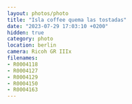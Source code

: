 ```yaml
---
layout: photos/photo
title: "Isla coffee quema las tostadas"
date: "2023-07-29 17:03:10 +0200"
hidden: true
category: photo
location: berlin
camera: Ricoh GR IIIx
filenames: 
- R0004118
- R0004127
- R0004129
- R0004150
- R0004163
---
```



